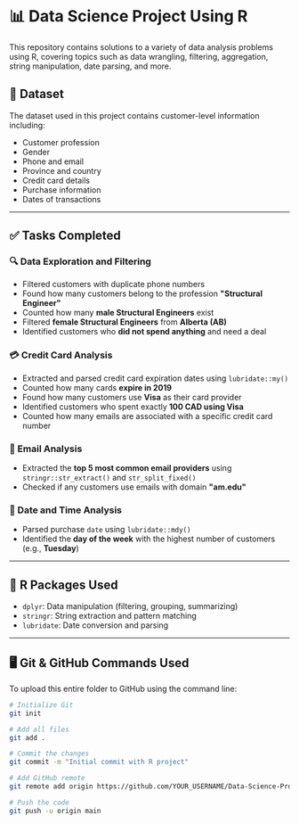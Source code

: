 # 📊 Data Science Project Using R

This repository contains solutions to a variety of data analysis problems using R, covering topics such as data wrangling, filtering, aggregation, string manipulation, date parsing, and more.

## 📁 Dataset

The dataset used in this project contains customer-level information including:

- Customer profession
- Gender
- Phone and email
- Province and country
- Credit card details
- Purchase information
- Dates of transactions

---

## ✅ Tasks Completed

### 🔍 Data Exploration and Filtering

- Filtered customers with duplicate phone numbers
- Found how many customers belong to the profession **"Structural Engineer"**
- Counted how many **male Structural Engineers** exist
- Filtered **female Structural Engineers** from **Alberta (AB)**
- Identified customers who **did not spend anything** and need a deal

### 💳 Credit Card Analysis

- Extracted and parsed credit card expiration dates using `lubridate::my()`
- Counted how many cards **expire in 2019**
- Found how many customers use **Visa** as their card provider
- Identified customers who spent exactly **100 CAD using Visa**
- Counted how many emails are associated with a specific credit card number

### 📧 Email Analysis

- Extracted the **top 5 most common email providers** using `stringr::str_extract()` and `str_split_fixed()`
- Checked if any customers use emails with domain **"am.edu"**

### 📆 Date and Time Analysis

- Parsed purchase `date` using `lubridate::mdy()`
- Identified the **day of the week** with the highest number of customers (e.g., **Tuesday**)

---

## 🧰 R Packages Used

- `dplyr`: Data manipulation (filtering, grouping, summarizing)
- `stringr`: String extraction and pattern matching
- `lubridate`: Date conversion and parsing

---

## 🖥️ Git & GitHub Commands Used

To upload this entire folder to GitHub using the command line:

```bash
# Initialize Git
git init

# Add all files
git add .

# Commit the changes
git commit -m "Initial commit with R project"

# Add GitHub remote
git remote add origin https://github.com/YOUR_USERNAME/Data-Science-Project-Using-R.git

# Push the code
git push -u origin main
